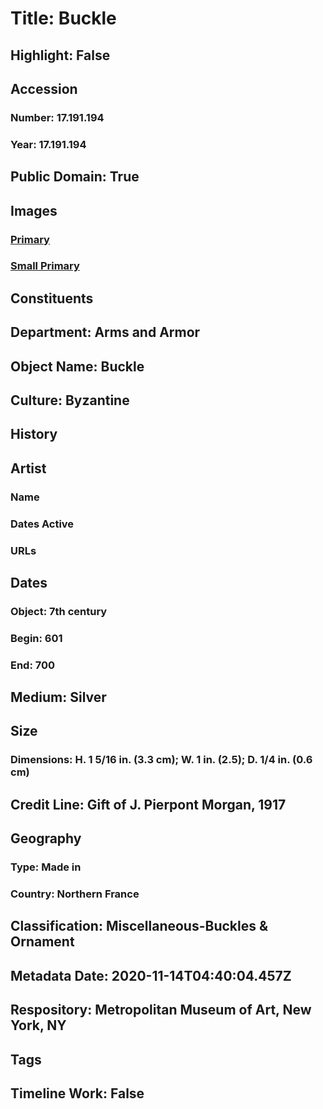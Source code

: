 # Title: Buckle
## Highlight: False
## Accession
### Number: 17.191.194
### Year: 17.191.194
## Public Domain: True
## Images
### [Primary](https://images.metmuseum.org/CRDImages/aa/original/DP30607_17.191.194.jpg)
### [Small Primary](https://images.metmuseum.org/CRDImages/aa/web-large/DP30607_17.191.194.jpg)
## Constituents
## Department: Arms and Armor
## Object Name: Buckle
## Culture: Byzantine
## History
## Artist
### Name
### Dates Active
### URLs
## Dates
### Object: 7th century
### Begin: 601
### End: 700
## Medium: Silver
## Size
### Dimensions: H. 1 5/16 in. (3.3 cm); W. 1 in. (2.5); D. 1/4 in. (0.6 cm)
## Credit Line: Gift of J. Pierpont Morgan, 1917
## Geography
### Type: Made in
### Country: Northern France
## Classification: Miscellaneous-Buckles & Ornament
## Metadata Date: 2020-11-14T04:40:04.457Z
## Respository: Metropolitan Museum of Art, New York, NY
## Tags
## Timeline Work: False